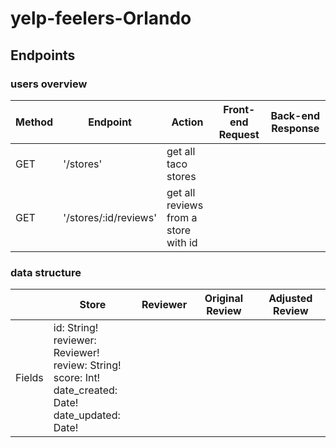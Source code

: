 # yelp-feelers-Orlando

## Endpoints

### users overview
|Method|Endpoint|Action|Front-end Request|Back-end Response
|------------|------------|------------|------------|------------|
|GET|'/stores'|get all taco stores|
|GET|'/stores/:id/reviews'|get all reviews from a store with id|



### data structure
|      |Store|Reviewer|Original Review|Adjusted Review|
|------|-------|-------|--------------|---------------|
|Fields|id: String!<br/>reviewer: Reviewer!<br/>review: String!<br/>score: Int!<br/>date_created: Date!<br/>date_updated: Date!|
